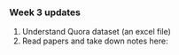 ### Week 3 updates
1. Understand Quora dataset (an excel file)
2. Read papers and take down notes here:
